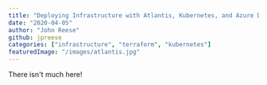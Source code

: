 ```yaml
---
title: "Deploying Infrastructure with Atlantis, Kubernetes, and Azure DevOps"
date: "2020-04-05"
author: "John Reese"
github: jpreese
categories: ["infrastructure", "terraform", "kubernetes"]
featuredImage: "/images/atlantis.jpg"
---
```


There isn't much here!
